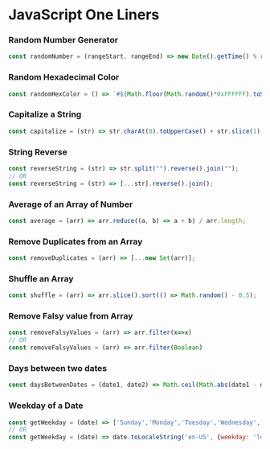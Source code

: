 # JavaScript One Liners

<!--------- RANDOM STUFF -------->

### Random Number Generator

```JavaScript
const randomNumber = (rangeStart, rangeEnd) => new Date().getTime() % rangeEnd + rangeStart;
```

### Random Hexadecimal Color

```JavaScript
const randomHexColor = () => `#${Math.floor(Math.random()*0xFFFFFF).toString(16).padStart(6,'0')}`;
```

<!------------ STRING ----------->

### Capitalize a String

```JavaScript
const capitalize = (str) => str.charAt(0).toUpperCase() + str.slice(1);
```

### String Reverse

```JavaScript
const reverseString = (str) => str.split("").reverse().join("");
// OR
const reverseString = (str) => [...str].reverse().join();
```

<!------------ ARRAY ----------->

### Average of an Array of Number

```JavaScript
const average = (arr) => arr.reduce((a, b) => a + b) / arr.length;
```

### Remove Duplicates from an Array

```JavaScript
const removeDuplicates = (arr) => [...new Set(arr)];
```

### Shuffle an Array

```JavaScript
const shuffle = (arr) => arr.slice().sort(() => Math.random() - 0.5);
```

### Remove Falsy value from Array

```JavaScript
const removeFalsyValues = (arr) => arr.filter(x=>x)
// OR
const removeFalsyValues = (arr) => arr.filter(Boolean)
```

<!------------- DATE ------------>

### Days between two dates

```JavaScript
const daysBetweenDates = (date1, date2) => Math.ceil(Math.abs(date1 - date2) / (1000 * 60 * 60 * 24));
```

### Weekday of a Date

```JavaScript
const getWeekday = (date) => ['Sunday','Monday','Tuesday','Wednesday','Thursday','Friday','Saturday'][date.getDay()];
// OR
const getWeekday = (date) => date.toLocaleString('en-US', {weekday: 'long'});

```
